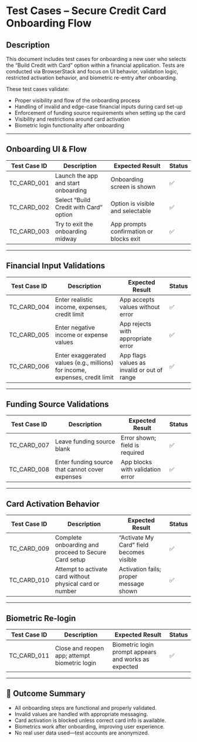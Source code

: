 # Test Cases – Secure Credit Card Onboarding Flow

## Description

This document includes test cases for onboarding a new user who selects the “Build Credit with Card” option within a financial application. Tests are conducted via BrowserStack and focus on UI behavior, validation logic, restricted activation behavior, and biometric re-entry after onboarding.

These test cases validate:
- Proper visibility and flow of the onboarding process
- Handling of invalid and edge-case financial inputs during card set-up
- Enforcement of funding source requirements when setting up the card
- Visibility and restrictions around card activation
- Biometric login functionality after onboarding

---

## Onboarding UI & Flow

| Test Case ID   | Description                                                                 | Expected Result                                       | Status |
|----------------|-----------------------------------------------------------------------------|-------------------------------------------------------|--------|
| TC_CARD_001    | Launch the app and start onboarding                                         | Onboarding screen is shown                           | ✅     |
| TC_CARD_002    | Select “Build Credit with Card” option                                      | Option is visible and selectable                      | ✅     |
| TC_CARD_003    | Try to exit the onboarding midway                                           | App prompts confirmation or blocks exit               | ✅     |

---

## Financial Input Validations

| Test Case ID   | Description                                                                 | Expected Result                                       | Status |
|----------------|-----------------------------------------------------------------------------|-------------------------------------------------------|--------|
| TC_CARD_004    | Enter realistic income, expenses, credit limit                              | App accepts values without error                      | ✅     |
| TC_CARD_005    | Enter negative income or expense values                                     | App rejects with appropriate error                    | ✅     |
| TC_CARD_006    | Enter exaggerated values (e.g., millions) for income, expenses, credit limit| App flags values as invalid or out of range           | ✅     |

---

## Funding Source Validations

| Test Case ID   | Description                                                                 | Expected Result                                       | Status |
|----------------|-----------------------------------------------------------------------------|-------------------------------------------------------|--------|
| TC_CARD_007    | Leave funding source blank                                                  | Error shown; field is required                        | ✅     |
| TC_CARD_008    | Enter funding source that cannot cover expenses                            | App blocks with validation error                      | ✅     |

---

## Card Activation Behavior

| Test Case ID   | Description                                                                 | Expected Result                                       | Status |
|----------------|-----------------------------------------------------------------------------|-------------------------------------------------------|--------|
| TC_CARD_009    | Complete onboarding and proceed to Secure Card setup                        | “Activate My Card” field becomes visible              | ✅     |
| TC_CARD_010    | Attempt to activate card without physical card or number                    | Activation fails; proper message shown                | ✅     |

---

## Biometric Re-login

| Test Case ID   | Description                                                                 | Expected Result                                       | Status |
|----------------|-----------------------------------------------------------------------------|-------------------------------------------------------|--------|
| TC_CARD_011    | Close and reopen app; attempt biometric login                               | Biometric login prompt appears and works as expected  | ✅     |

---

## 📝 Outcome Summary

- All onboarding steps are functional and properly validated.
- Invalid values are handled with appropriate messaging.
- Card activation is blocked unless correct card info is available.
- Biometrics work after onboarding, improving user experience.
- No real user data used—test accounts are anonymized.
